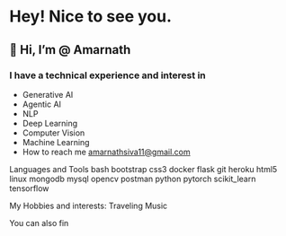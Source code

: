  # Hey! Nice to see you.

## 👋 Hi, I’m @ Amarnath
### I have a technical experience and interest in
- Generative AI
- Agentic AI
- NLP
- Deep Learning
- Computer Vision
- Machine Learning
- How to reach me amarnathsiva11@gmail.com

Languages and Tools
bash bootstrap css3 docker flask git heroku html5 linux mongodb mysql opencv postman python pytorch scikit_learn tensorflow

My Hobbies and interests:
Traveling
Music

You can also fin
<!---
amarnath2706/amarnath2706 is a ✨ special ✨ repository because its `README.md` (this file) appears on your GitHub profile.
You can click the Preview link to take a look at your changes.
--->
